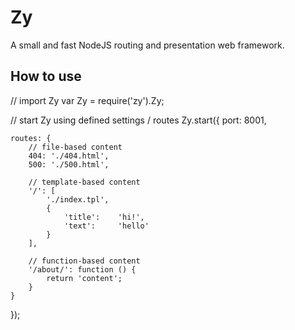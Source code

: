 Zy
==
A small and fast NodeJS routing and presentation web framework.


How to use
----------

// import Zy
var Zy = require('zy').Zy;

// start Zy using defined settings / routes
Zy.start({
    port:   8001,

    routes: {
        // file-based content
        404: './404.html',
        500: './500.html',

        // template-based content
        '/': [
            './index.tpl',
            {
                'title':    'hi!',
                'text':     'hello'
            }
        ],

        // function-based content
        '/about/': function () {
            return 'content';
        }
    }
});